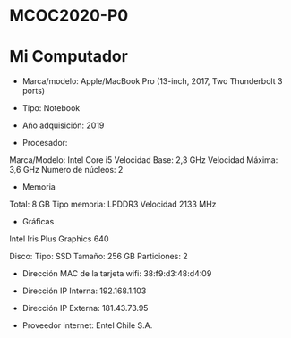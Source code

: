 # MCOC2020-P0
# Mi Computador

+ Marca/modelo: Apple/MacBook Pro (13-inch, 2017, Two Thunderbolt 3 ports)

+ Tipo: Notebook

+ Año adquisición: 2019

+ Procesador:

Marca/Modelo: Intel Core i5
Velocidad Base: 2,3 GHz
Velocidad Máxima: 3,6 GHz
Numero de núcleos: 2

+ Memoria

Total: 8 GB
Tipo memoria: LPDDR3
Velocidad 2133 MHz

+ Gráficas

Intel Iris Plus Graphics 640

Disco:
Tipo: SSD
Tamaño: 256 GB
Particiones: 2

+ Dirección MAC de la tarjeta wifi: 38:f9:d3:48:d4:09

+ Dirección IP Interna: 192.168.1.103

+ Dirección IP Externa: 181.43.73.95
 
+ Proveedor internet: Entel Chile S.A.
